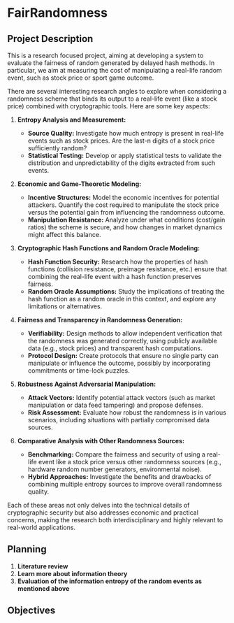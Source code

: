 # FairRandomness

## Project Description
This is a research focused project, aiming at developing a system to evaluate the fairness of random generated by delayed hash methods. In particular, we aim at measuring the cost of manipulating a real-life random event, such as stock price or sport game outcome.

There are several interesting research angles to explore when considering a randomness scheme that binds its output to a real-life event (like a stock price) combined with cryptographic tools. Here are some key aspects:

1. **Entropy Analysis and Measurement:**  
   - **Source Quality:** Investigate how much entropy is present in real-life events such as stock prices. Are the last-n digits of a stock price sufficiently random?  
   - **Statistical Testing:** Develop or apply statistical tests to validate the distribution and unpredictability of the digits extracted from such events.

2. **Economic and Game-Theoretic Modeling:**  
   - **Incentive Structures:** Model the economic incentives for potential attackers. Quantify the cost required to manipulate the stock price versus the potential gain from influencing the randomness outcome.  
   - **Manipulation Resistance:** Analyze under what conditions (cost/gain ratios) the scheme is secure, and how changes in market dynamics might affect this balance.

3. **Cryptographic Hash Functions and Random Oracle Modeling:**  
   - **Hash Function Security:** Research how the properties of hash functions (collision resistance, preimage resistance, etc.) ensure that combining the real-life event with a hash function preserves fairness.  
   - **Random Oracle Assumptions:** Study the implications of treating the hash function as a random oracle in this context, and explore any limitations or alternatives.

4. **Fairness and Transparency in Randomness Generation:**  
   - **Verifiability:** Design methods to allow independent verification that the randomness was generated correctly, using publicly available data (e.g., stock prices) and transparent hash computations.  
   - **Protocol Design:** Create protocols that ensure no single party can manipulate or influence the outcome, possibly by incorporating commitments or time-lock puzzles.

5. **Robustness Against Adversarial Manipulation:**  
   - **Attack Vectors:** Identify potential attack vectors (such as market manipulation or data feed tampering) and propose defenses.  
   - **Risk Assessment:** Evaluate how robust the randomness is in various scenarios, including situations with partially compromised data sources.

6. **Comparative Analysis with Other Randomness Sources:**  
   - **Benchmarking:** Compare the fairness and security of using a real-life event like a stock price versus other randomness sources (e.g., hardware random number generators, environmental noise).  
   - **Hybrid Approaches:** Investigate the benefits and drawbacks of combining multiple entropy sources to improve overall randomness quality.

Each of these areas not only delves into the technical details of cryptographic security but also addresses economic and practical concerns, making the research both interdisciplinary and highly relevant to real-world applications.
## Planning
1. **Literature review**
2. **Learn more about information theory**
3. **Evaluation of the information entropy of the random events as mentioned above**
## Objectives

